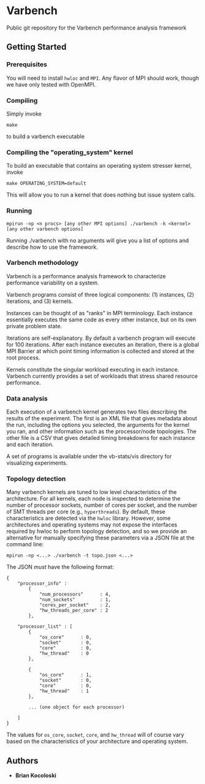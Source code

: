 # Varbench

Public git repository for the Varbench performance analysis framework

## Getting Started

### Prerequisites

You will need to install ```hwloc``` and ```MPI```. Any flavor of MPI should
work, though we have only tested with OpenMPI.

### Compiling

Simply invoke

```
make
```

to build a varbench executable

### Compiling the "operating_system" kernel

To build an executable that contains an operating system stresser kernel,
invoke

```
make OPERATING_SYSTEM=default
```

This will allow you to run a kernel that does nothing but issue system
calls.

### Running

```
mpirun -np <n procs> [any other MPI options] ./varbench -k <kernel> [any other varbench options]
```

Running ./varbench with no arguments will give you a list of options and 
describe how to use the framework.

### Varbench methodology

Varbench is a performance analysis framework to characterize
performance variability on a system. 

Varbench programs consist of three logical components: (1) instances,
(2) iterations, and (3) kernels.

Instances can be thought of as "ranks" in MPI terminology. Each
instance essentially executes the same code as every other instance,
but on its own private problem state.

Iterations are self-explanatory. By default a varbench program will
execute for 100 iterations. After each instance executes an iteration,
there is a global MPI Barrier at which point timing information is
collected and stored at the root process.

Kernels constitute the singular workload executing in each instance.
Varbench currently provides a set of workloads that stress shared
resource performance.


### Data analysis

Each execution of a varbench kernel generates two files describing the results
of the experiment. The first is an XML file that gives metadata about the run,
including the options you selected, the arguments for the kernel you ran, and
other information such as the processor/node topologies. The other file is a 
CSV that gives detailed timing breakdowns for each instance and each iteration.

A set of programs is available under the vb-stats/vis directory for visualizing
experiments.


### Topology detection

Many varbench kernels are tuned to low level characteristics of the
architecture. For all kernels, each node is inspected to determine the number
of processor sockets, number of cores per socket, and the number of SMT threads
per core (e.g., `hyperthreads`). By default, these characteristics are detected
via the ```hwloc``` library. However, some architectures and operating systems
may not expose the interfaces required by hwloc to perform topology detection,
and so we provide an alternative for manually specifying these parameters via
a JSON file at the command line:

```
mpirun -np <...> ./varbench -t topo.json <...>
```
The JSON _must_ have the following format:
```
{ 
    "processor_info" : 
        {
            "num_processors"      : 4,
            "num_sockets"         : 1,
            "cores_per_socket"    : 2,
            "hw_threads_per_core" : 2
        },

    "processor_list" : [
        {
            "os_core"      : 0,
            "socket"       : 0,
            "core"         : 0,
            "hw_thread"    : 0
        },

        {
            "os_core"      : 1,
            "socket"       : 0,
            "core"         : 0,
            "hw_thread"    : 1
        },

        ... (one object for each processor)

    ]
}
```

The values for ```os_core```, ```socket```, ```core```, and ```hw_thread``` will
of course vary based on the characteristics of your architecture and operating
system.

## Authors

* **Brian Kocoloski**
